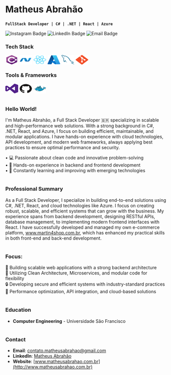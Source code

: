 # Matheus Abrahão

**`FullStack Developer | C# | .NET | React | Azure`**

<p dir="auto">
  <a href="https://www.instagram.com/abrahao.dev" style="text-decoration: none;">
    <img src="https://img.shields.io/badge/Instagram-%23E4405F.svg?&style=flat-square&logo=instagram&logoColor=white&color=071A2C" alt="Instagram Badge" style="max-width: 100%;">
  </a>
  <a href="https://www.linkedin.com/in/matheus-abrah%C3%A3o-1a7aa5246/" style="text-decoration: none;">
    <img src="https://img.shields.io/badge/LinkedIn-%230071A2.svg?&style=flat-square&logo=linkedin&logoColor=white&color=071A2C" alt="LinkedIn Badge" style="max-width: 100%;">
  </a>
  <a href="mailto:contato.matheusabrahao@gmail.com" style="text-decoration: none;">
    <img src="https://img.shields.io/badge/Email-D14836?style=flat-square&logo=gmail&logoColor=white&color=071A2C" alt="Email Badge" style="max-width: 100%;">
  </a>
</p>

### Tech Stack
<a href="#"><img align="center" alt="C#" height="30" width="40" src="https://raw.githubusercontent.com/devicons/devicon/master/icons/csharp/csharp-original.svg"></a>
<a href="#"><img align="center" alt=".NET" height="30" width="40" src="https://raw.githubusercontent.com/devicons/devicon/master/icons/dot-net/dot-net-original.svg"></a>
<a href="#"><img align="center" alt="React" height="30" width="40" src="https://raw.githubusercontent.com/devicons/devicon/master/icons/react/react-original.svg"></a>
<a href="#"><img align="center" alt="Azure" height="30" width="40" src="https://raw.githubusercontent.com/devicons/devicon/master/icons/azure/azure-original.svg"></a>
<a href="#"><img align="center" alt="MySQL" height="30" width="40" src="https://raw.githubusercontent.com/devicons/devicon/master/icons/mysql/mysql-original.svg"></a>
<a href="#"><img align="center" alt="Git" height="30" width="40" src="https://raw.githubusercontent.com/devicons/devicon/master/icons/git/git-original.svg"></a>

### Tools & Frameworks
<a href="#"><img align="center" alt="Visual Studio" height="30" width="40" src="https://raw.githubusercontent.com/devicons/devicon/master/icons/visualstudio/visualstudio-plain.svg"></a>
<a href="#"><img align="center" alt="GitHub" height="30" width="40" src="https://raw.githubusercontent.com/devicons/devicon/master/icons/github/github-original.svg"></a>
<a href="#"><img align="center" alt="Docker" height="30" width="40" src="https://raw.githubusercontent.com/devicons/devicon/master/icons/docker/docker-original.svg"></a>

#

### Hello World!
I'm Matheus Abrahão, a Full Stack Developer 🇧🇷 specializing in scalable and high-performance web solutions. With a strong background in C#, .NET, React, and Azure, I focus on building efficient, maintainable, and modular applications. I have hands-on experience with cloud technologies, API development, and modern web frameworks, always applying best practices to ensure optimal performance and security.

• 💻 Passionate about clean code and innovative problem-solving <br>
• 🔧 Hands-on experience in backend and frontend development <br>
• 🚀 Constantly learning and improving with emerging technologies

#

### Professional Summary
As a Full Stack Developer, I specialize in building end-to-end solutions using C#, .NET, React, and cloud technologies like Azure. I focus on creating robust, scalable, and efficient systems that can grow with the business. My experience spans from backend development, designing RESTful APIs, database management, to implementing modern frontend interfaces with React. I have successfully developed and managed my own e-commerce platform, www.martin4shop.com.br, which has enhanced my practical skills in both front-end and back-end development.

#

### Focus:
🚀 Building scalable web applications with a strong backend architecture  
🧩 Utilizing Clean Architecture, Microservices, and modular code for flexibility  
🔒 Developing secure and efficient systems with industry-standard practices  
📱 Performance optimization, API integration, and cloud-based solutions

#

### Education
- **Computer Engineering** - Universidade São Francisco

#

### Contact
- **Email**: [contato.matheusabrahao@gmail.com](mailto:contato.matheusabrahao@gmail.com)
- **LinkedIn**: [Matheus Abrahão](https://www.linkedin.com/in/matheus-abrah%C3%A3o-1a7aa5246/)
- **Website**: [www.matheusabrahao.com.br](http://www.matheusabrahao.com.br)

#
